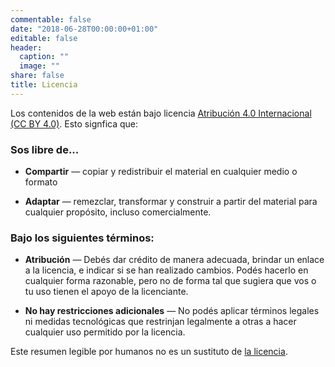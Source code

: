 ```yaml
---
commentable: false
date: "2018-06-28T00:00:00+01:00"
editable: false
header:
  caption: ""
  image: ""
share: false
title: Licencia
---
```


Los contenidos de la web están bajo licencia [Atribución 4.0 Internacional (CC BY 4.0)](https://creativecommons.org/licenses/by/4.0/deed.es). Esto signfica que:

### Sos libre de...

* **Compartir** — copiar y redistribuir el material en cualquier medio o formato

* **Adaptar** — remezclar, transformar y construir a partir del material para cualquier propósito, incluso comercialmente.

### Bajo los siguientes términos:

* **Atribución** — Debés dar crédito de manera adecuada, brindar un enlace a la licencia, e indicar si se han realizado cambios. Podés hacerlo en cualquier forma razonable, pero no de forma tal que sugiera que vos o tu uso tienen el apoyo de la licenciante.

* **No hay restricciones adicionales** — No podés aplicar términos legales ni medidas tecnológicas que restrinjan legalmente a otras a hacer cualquier uso permitido por la licencia.

Este resumen legible por humanos no es un sustituto de [la licencia](https://creativecommons.org/licenses/by/4.0/legalcode.es).

